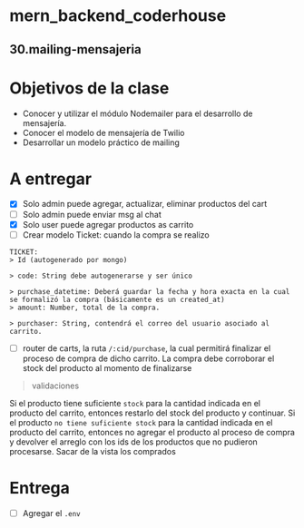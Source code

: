 # mern_backend_coderhouse

## 30.mailing-mensajeria
# Objetivos de la clase

- Conocer y utilizar el módulo Nodemailer para el desarrollo de mensajería.
- Conocer el modelo de mensajería de Twilio
- Desarrollar un modelo práctico de mailing
# A entregar
- [x] Solo admin puede agregar, actualizar, eliminar productos del cart
- [ ] Solo admin puede enviar msg al chat
- [x] Solo user puede agregar productos as carrito
- [ ] Crear modelo Ticket: cuando la compra se realizo
```
TICKET:
> Id (autogenerado por mongo)

> code: String debe autogenerarse y ser único

> purchase_datetime: Deberá guardar la fecha y hora exacta en la cual se formalizó la compra (básicamente es un created_at)
> amount: Number, total de la compra.

> purchaser: String, contendrá el correo del usuario asociado al carrito.
```
- [ ] router de carts, la ruta `/:cid/purchase`, la cual permitirá finalizar el proceso de compra de dicho carrito.
La compra debe corroborar el stock del producto al momento de finalizarse
> validaciones

Si el producto tiene suficiente `stock` para la cantidad indicada en el producto del carrito, entonces restarlo del stock del producto y continuar.
Si el producto `no tiene suficiente stock` para la cantidad indicada en el producto del carrito, entonces no agregar el producto al proceso de compra y devolver el arreglo con los ids de los productos que no pudieron procesarse. Sacar de la vista los comprados
# Entrega
- [ ] Agregar el `.env` 


